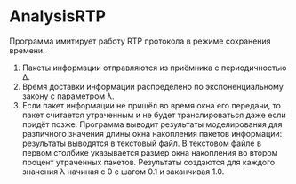 # AnalysisRTP
Программа имитирует работу RTP протокола в режиме сохранения времени.
1)	Пакеты информации отправляются из приёмника с периодичностью Δ.
2)	Время доставки информации распределено по экспоненциальному закону с параметром λ.
3)	Если пакет информации не пришёл во время окна его передачи, то пакет считается утраченным и не будет транслироваться даже если придёт позже.
Программа выводит результаты моделирования для различного значения длины окна накопления пакетов информации: результаты выводятся в текстовый файл.
В текстовом файле в первом столбике указывается размер окна накопления во втором процент утраченных пакетов.
Результаты создаются для каждого значения λ начиная с 0 с шагом 0.1 и заканчивая 1.0.
